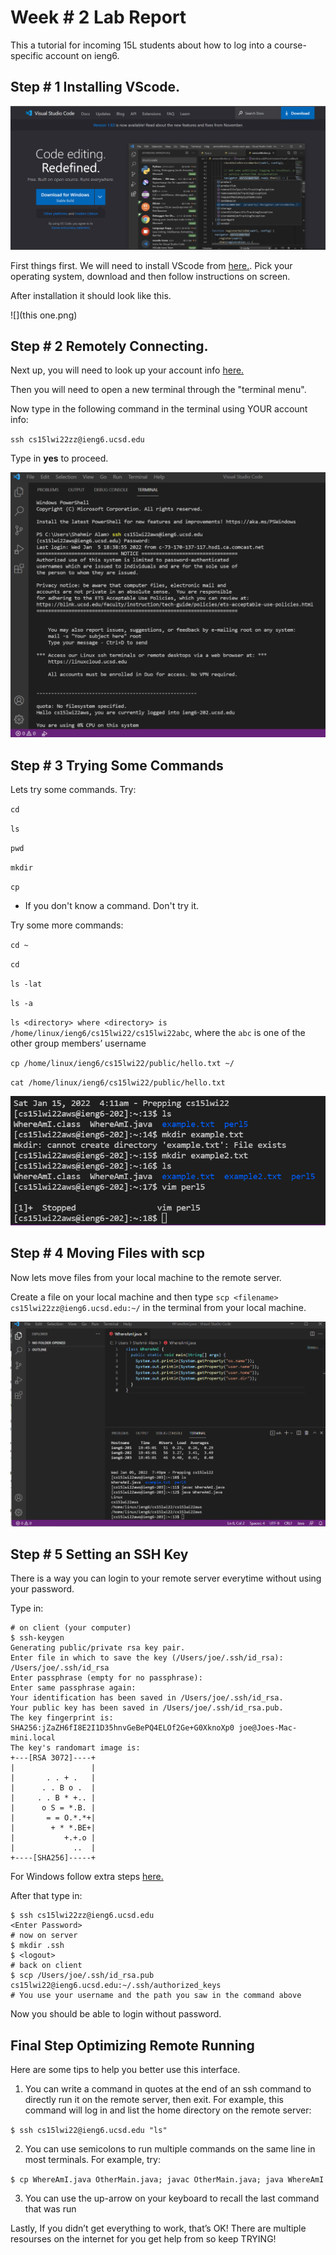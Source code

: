 # Week # 2 Lab Report

This a tutorial for incoming 15L students about how to log into a course-specific account on ieng6.

## Step # 1 Installing VScode.

![](SS1.png)

First things first. We will need to install VScode from [here.](https://code.visualstudio.com/). Pick your operating system, download and then follow instructions on screen.

After installation it should look like this.

![](this one.png)

## Step # 2 Remotely Connecting.

Next up, you will need to look up your account info [here.](https://sdacs.ucsd.edu/~icc/index.php)

Then you will need to open a new terminal through the "terminal menu".

Now type in the following command in the terminal using YOUR account info:

`ssh cs15lwi22zz@ieng6.ucsd.edu`

Type in __yes__ to proceed.

![](SS2.png)

## Step # 3 Trying Some Commands

Lets try some commands.
Try:

`cd` 

`ls`

`pwd`

`mkdir`

`cp`

* If you don't know a command. Don't try it.

Try some more commands:

`cd ~`

`cd`

`ls -lat`

`ls -a`

`ls <directory> where <directory> is /home/linux/ieng6/cs15lwi22/cs15lwi22abc`, where the `abc` is one of the other group members’ username

`cp /home/linux/ieng6/cs15lwi22/public/hello.txt ~/`

`cat /home/linux/ieng6/cs15lwi22/public/hello.txt`


![](SS3.png)

## Step # 4 Moving Files with scp

Now lets move files from your local machine to the remote server.

Create a file on your local machine and then type
 `scp <filename> cs15lwi22zz@ieng6.ucsd.edu:~/`
  in the terminal from your local machine.

![](SS4.png)

## Step # 5 Setting an SSH Key

There is a way you can login to your remote server everytime without using your password.

Type in:
```
# on client (your computer)
$ ssh-keygen
Generating public/private rsa key pair.
Enter file in which to save the key (/Users/joe/.ssh/id_rsa): /Users/joe/.ssh/id_rsa
Enter passphrase (empty for no passphrase): 
Enter same passphrase again: 
Your identification has been saved in /Users/joe/.ssh/id_rsa.
Your public key has been saved in /Users/joe/.ssh/id_rsa.pub.
The key fingerprint is:
SHA256:jZaZH6fI8E2I1D35hnvGeBePQ4ELOf2Ge+G0XknoXp0 joe@Joes-Mac-mini.local
The key's randomart image is:
+---[RSA 3072]----+
|                 |
|       . . + .   |
|      . . B o .  |
|     . . B * +.. |
|      o S = *.B. |
|       = = O.*.*+|
|        + * *.BE+|
|           +.+.o |
|             ..  |
+----[SHA256]-----+
```

For Windows follow extra steps [here.](https://docs.microsoft.com/en-us/windows-server/administration/openssh/openssh_keymanagement#user-key-generation)

After that type in:
```
$ ssh cs15lwi22zz@ieng6.ucsd.edu
<Enter Password>
# now on server
$ mkdir .ssh
$ <logout>
# back on client
$ scp /Users/joe/.ssh/id_rsa.pub cs15lwi22@ieng6.ucsd.edu:~/.ssh/authorized_keys
# You use your username and the path you saw in the command above
```

Now you should be able to login without password.

## Final Step Optimizing Remote Running

Here are some tips to help you better use this interface.


1. You can write a command in quotes at the end of an ssh command to directly run it on the remote server, then exit. For example, this command will log in and list the home directory on the remote server:

`$ ssh cs15lwi22@ieng6.ucsd.edu "ls"`

2. You can use semicolons to run multiple commands on the same line in most terminals. For example, try:

`$ cp WhereAmI.java OtherMain.java; javac OtherMain.java; java WhereAmI`

3. You can use the up-arrow on your keyboard to recall the last command that was run

Lastly, If you didn’t get everything to work, that’s OK! There are multiple resourses on the internet for you get help from so keep TRYING!